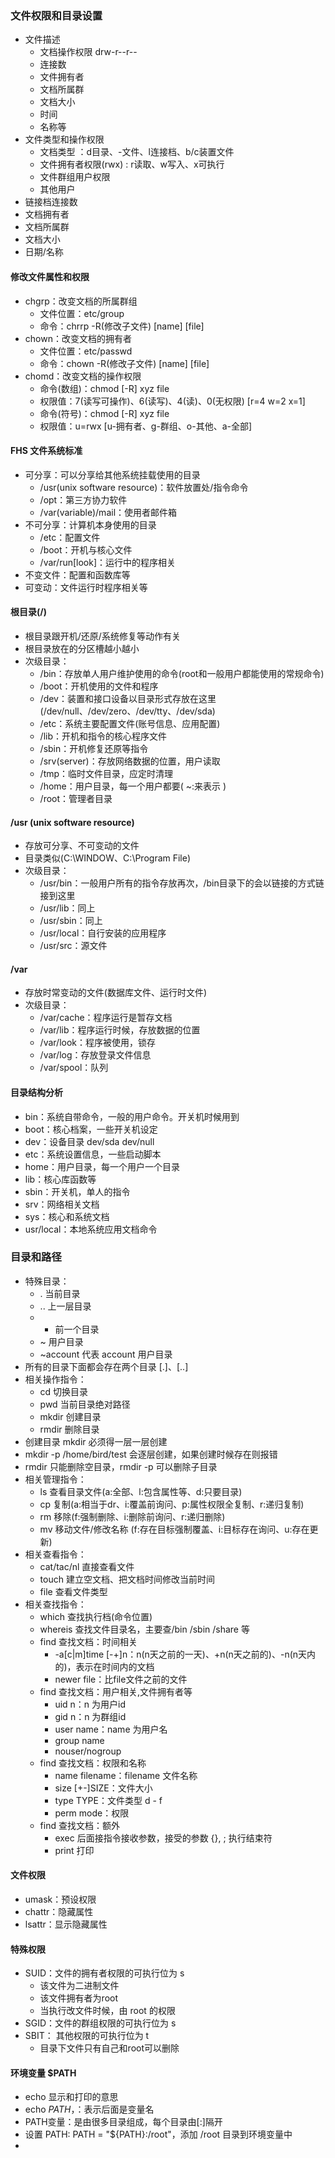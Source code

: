 ### 文件权限和目录设置
- 文件描述
    + 文档操作权限 drw-r--r--
    - 连接数 
    - 文件拥有者
    - 文档所属群
    - 文档大小
    - 时间
    - 名称等
- 文件类型和操作权限
    + 文档类型 ：d目录、-文件、l连接档、b/c装置文件
    + 文件拥有者权限(rwx) : r读取、w写入、x可执行
    + 文件群组用户权限
    + 其他用户
- 链接档连接数
- 文档拥有者
- 文档所属群
- 文档大小
- 日期/名称


#### 修改文件属性和权限
- chgrp：改变文档的所属群组
    + 文件位置：etc/group
    + 命令：chrrp -R(修改子文件) [name] [file]
- chown：改变文档的拥有者
    + 文件位置：etc/passwd
    + 命令：chown -R(修改子文件) [name] [file] 
- chomd：改变文档的操作权限
    + 命令(数组)：chmod [-R] xyz file
    + 权限值：7(读写可操作)、6(读写)、4(读)、0(无权限) [r=4 w=2 x=1]
    + 命令(符号)：chmod [-R] xyz file   
    + 权限值：u=rwx [u-拥有者、g-群组、o-其他、a-全部]
    
    
#### FHS 文件系统标准
- 可分享：可以分享给其他系统挂载使用的目录
    + /usr(unix software resource)：软件放置处/指令命令
    + /opt：第三方协力软件
    + /var(variable)/mail：使用者邮件箱
- 不可分享：计算机本身使用的目录
    + /etc：配置文件
    + /boot：开机与核心文件
    + /var/run[look]：运行中的程序相关
- 不变文件：配置和函数库等
- 可变动：文件运行时程序相关等


#### 根目录(/)
- 根目录跟开机/还原/系统修复等动作有关
- 根目录放在的分区槽越小越小
- 次级目录：
    + /bin：存放单人用户维护使用的命令(root和一般用户都能使用的常规命令)
    + /boot：开机使用的文件和程序
    + /dev：装置和接口设备以目录形式存放在这里(/dev/null、/dev/zero、/dev/tty、/dev/sda)
    + /etc：系统主要配置文件(账号信息、应用配置)
    + /lib：开机和指令的核心程序文件
    + /sbin：开机修复还原等指令
    + /srv(server)：存放网络数据的位置，用户读取
    + /tmp：临时文件目录，应定时清理
    + /home：用户目录，每一个用户都要( ~:来表示 )
    + /root：管理者目录
    
#### /usr (unix software resource)
- 存放可分享、不可变动的文件
- 目录类似(C:\WINDOW、C:\Program File)
- 次级目录：
    + /usr/bin：一般用户所有的指令存放再次，/bin目录下的会以链接的方式链接到这里
    + /usr/lib：同上
    + /usr/sbin：同上
    + /usr/local：自行安装的应用程序
    + /usr/src：源文件
    
#### /var
- 存放时常变动的文件(数据库文件、运行时文件)
- 次级目录：
    + /var/cache：程序运行是暂存文档
    + /var/lib：程序运行时候，存放数据的位置
    + /var/look：程序被使用，锁存
    + /var/log：存放登录文件信息
    + /var/spool：队列
    
    
    

    

#### 目录结构分析
- bin：系统自带命令，一般的用户命令。开关机时候用到
- boot：核心档案，一些开关机设定
- dev：设备目录 dev/sda  dev/null
- etc：系统设置信息，一些启动脚本
- home：用户目录，每一个用户一个目录
- lib：核心库函数等
- sbin：开关机，单人的指令
- srv：网络相关文档
- sys：核心和系统文档
- usr/local：本地系统应用文档命令



### 目录和路径
- 特殊目录：
    + . 当前目录
    + .. 上一层目录
    + - 前一个目录
    + ~ 用户目录
    + ~account 代表 account 用户目录
- 所有的目录下面都会存在两个目录 [.]、[..]
- 相关操作指令：
    + cd 切换目录
    + pwd 当前目录绝对路径
    + mkdir 创建目录
    + rmdir 删除目录
- 创建目录 mkdir 必须得一层一层创建
- mkdir -p /home/bird/test 会逐层创建，如果创建时候存在则报错
- rmdir 只能删除空目录，rmdir -p 可以删除子目录
- 相关管理指令：
    + ls 查看目录文件(a:全部、l:包含属性等、d:只要目录)
    + cp 复制(a:相当于dr、i:覆盖前询问、p:属性权限全复制、r:递归复制)
    + rm 移除(f:强制删除、i:删除前询问、r:递归删除)
    + mv 移动文件/修改名称 (f:存在目标强制覆盖、i:目标存在询问、u:存在更新)
- 相关查看指令：
    + cat/tac/nl 直接查看文件
    + touch 建立空文档、把文档时间修改当前时间
    + file 查看文件类型
- 相关查找指令：
    + which 查找执行档(命令位置)
    + whereis 查找文件目录名，主要查/bin /sbin /share 等
    + find 查找文档：时间相关
        + -a[c|m]time [-+]n：n(n天之前的一天)、+n(n天之前的)、-n(n天内的)，表示在时间内的文档
        + newer file：比file文件之前的文件
    - find 查找文档：用户相关,文件拥有者等
        + uid n：n 为用户id
        + gid n：n 为群组id
        + user name：name 为用户名
        + group name
        + nouser/nogroup
    - find 查找文档：权限和名称
        + name filename：filename 文件名称
        + size [+-]SIZE：文件大小
        + type TYPE：文件类型 d - f
        + perm mode：权限
    - find 查找文档：额外
        + exec 后面接指令接收参数，接受的参数 {}, \; 执行结束符
        + print 打印
        

        
        
    
    
    
    
#### 文件权限 
- umask：预设权限
- chattr：隐藏属性
- lsattr：显示隐藏属性

#### 特殊权限
- SUID：文件的拥有者权限的可执行位为 s 
    + 该文件为二进制文件
    + 该文件拥有者为root
    + 当执行改文件时候，由 root 的权限
- SGID：文件的群组权限的可执行位为 s
- SBIT： 其他权限的可执行位为 t
    + 目录下文件只有自己和root可以删除


    
#### 环境变量 $PATH
- echo 显示和打印的意思
- echo $PATH ，$：表示后面是变量名
- PATH变量：是由很多目录组成，每个目录由[:]隔开
- 设置 PATH: PATH = "${PATH}:/root"，添加 /root 目录到环境变量中
- 



